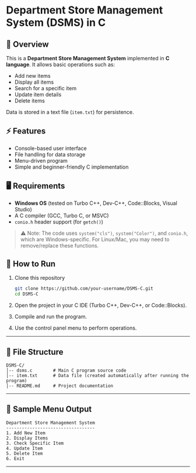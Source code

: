 # Department Store Management System (DSMS) in C

## 📌 Overview

This is a **Department Store Management System** implemented in **C language**.
It allows basic operations such as:

* Add new items
* Display all items
* Search for a specific item
* Update item details
* Delete items

Data is stored in a text file (`item.txt`) for persistence.

## ⚡ Features

* Console-based user interface
* File handling for data storage
* Menu-driven program
* Simple and beginner-friendly C implementation


## 🖥️ Requirements

* **Windows OS** (tested on Turbo C++, Dev-C++, Code::Blocks, Visual Studio)
* A C compiler (GCC, Turbo C, or MSVC)
* `conio.h` header support (for `getch()`)

> ⚠️ Note: The code uses `system("cls")`, `system("Color")`, and `conio.h`, which are Windows-specific.
> For Linux/Mac, you may need to remove/replace these functions.


## 🚀 How to Run

1. Clone this repository

   ```bash
   git clone https://github.com/your-username/DSMS-C.git
   cd DSMS-C
   ```
2. Open the project in your C IDE (Turbo C++, Dev-C++, or Code::Blocks).
3. Compile and run the program.
4. Use the control panel menu to perform operations.

---

## 📂 File Structure

```
DSMS-C/
│-- dsms.c        # Main C program source code
│-- item.txt      # Data file (created automatically after running the program)
│-- README.md     # Project documentation
```

---

## 📸 Sample Menu Output

```
Department Store Management System
----------------------------------
1. Add New Item
2. Display Items
3. Check Specific Item
4. Update Item
5. Delete Item
6. Exit
```

---

